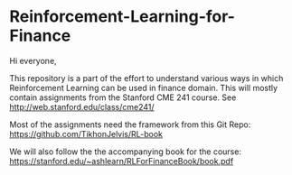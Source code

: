 # Reinforcement-Learning-for-Finance

Hi everyone,

This repository is a part of the effort to understand various ways in which Reinforcement Learning can be used in finance domain.
This will mostly contain assignments from the Stanford CME 241 course.
See http://web.stanford.edu/class/cme241/

Most of the assignments need the framework from this Git Repo: https://github.com/TikhonJelvis/RL-book

We will also follow the the accompanying book for the course: https://stanford.edu/~ashlearn/RLForFinanceBook/book.pdf
